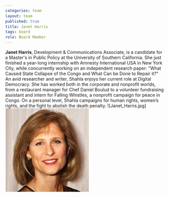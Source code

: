 ```yaml
---
categories: team
layout: team
published: true
title: Janet Harris
tags: board
role: Board Member
---
```


**Janet Harris**, Development & Communications Associate, is a candidate for a Master's in Public Policy at the University of Southern California. She just finished a year-long internship with Amnesty International USA in New York City, while concurrently working on an independent research paper: "What Caused State Collapse of the Congo and What Can be Done to Repair it?" An avid researcher and writer, Shahla enjoys her current role at Digital Democracy. She has worked both in the corporate and nonprofit worlds, from a restaurant manager for Chef Daniel Boulud to a volunteer fundraising assistant and intern for Falling Whistles, a nonprofit campaign for peace in Congo. On a personal level, Shahla campaigns for human rights, women’s rights, and the fight to abolish the death penalty.
![Janet_Harris.jpg]![Janet_Harris.jpg](/assets/Janet_Harris.jpg)